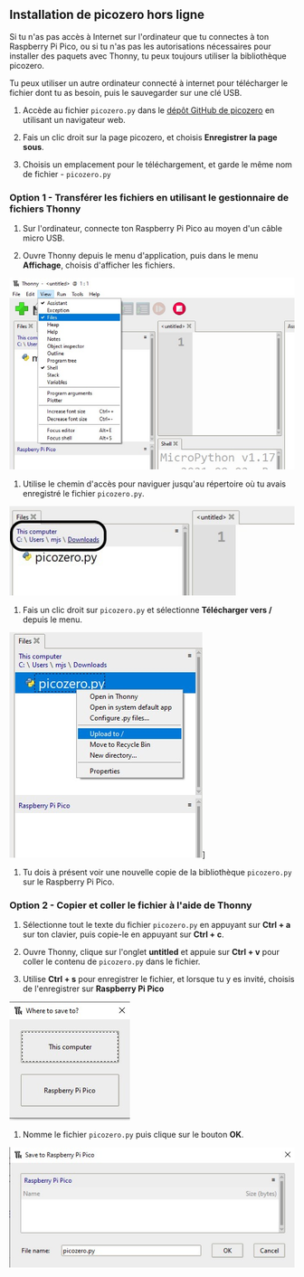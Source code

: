 ## Installation de picozero hors ligne

Si tu n'as pas accès à Internet sur l'ordinateur que tu connectes à ton Raspberry Pi Pico, ou si tu n'as pas les autorisations nécessaires pour installer des paquets avec Thonny, tu peux toujours utiliser la bibliothèque picozero.

Tu peux utiliser un autre ordinateur connecté à internet pour télécharger le fichier dont tu as besoin, puis le sauvegarder sur une clé USB.

1. Accède au fichier `picozero.py` dans le [dépôt GitHub de picozero](https://raw.githubusercontent.com/RaspberryPiFoundation/picozero/master/picozero/picozero.py?token=GHSAT0AAAAAABRLTKWZCT53CGKBFHMJGE54YSC762A) en utilisant un navigateur web.

1. Fais un clic droit sur la page picozero, et choisis **Enregistrer la page sous**.

1. Choisis un emplacement pour le téléchargement, et garde le même nom de fichier - `picozero.py`
### Option 1 - Transférer les fichiers en utilisant le gestionnaire de fichiers Thonny

1. Sur l'ordinateur, connecte ton Raspberry Pi Pico au moyen d'un câble micro USB.

1. Ouvre Thonny depuis le menu d'application, puis dans le menu **Affichage**, choisis d'afficher les fichiers.

![Le menu Affichage est sélectionné et les fichiers ont été cochés](images/view_files.jpg)

1. Utilise le chemin d'accès pour naviguer jusqu'au répertoire où tu avais enregistré le fichier `picozero.py`.

![chemin d'accès du fichier mis en surbrillance dans l'onglet Fichiers de Thonny](images/navigate_downloads.jpg)

1. Fais un clic droit sur `picozero.py` et sélectionne **Télécharger vers /** depuis le menu.

![menu contextuel affiché avec Télécharger vers / sélectionné](images/upload_files.jpg)]

1. Tu dois à présent voir une nouvelle copie de la bibliothèque `picozero.py` sur le Raspberry Pi Pico.

### Option 2 - Copier et coller le fichier à l'aide de Thonny

1. Sélectionne tout le texte du fichier `picozero.py` en appuyant sur **Ctrl + a** sur ton clavier, puis copie-le en appuyant sur **Ctrl + c**.

1. Ouvre Thonny, clique sur l'onglet **untitled** et appuie sur **Ctrl + v** pour coller le contenu de `picozero.py` dans le fichier.

1. Utilise **Ctrl + s** pour enregistrer le fichier, et lorsque tu y es invité, choisis de l'enregistrer sur **Raspberry Pi Pico**

![affichage de l'option enregistrer affichage Cet ordinateur et Raspberry Pi Pico](images/save_to.jpg)

1. Nomme le fichier `picozero.py` puis clique sur le bouton **OK**.

![picozero.py tapé dans le champ Nom de fichier et les boutons OK et Annuler affichés](images/save_file.jpg)
